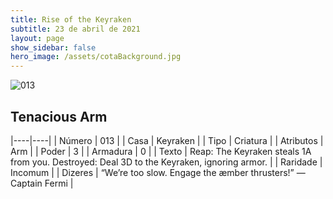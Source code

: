 ```yaml
---
title: Rise of the Keyraken
subtitle: 23 de abril de 2021
layout: page
show_sidebar: false
hero_image: /assets/cotaBackground.jpg
---
```


![013](https://cards-keyforge.s3.eu-north-1.amazonaws.com/media/en/rotk/013.png)

## Tenacious Arm

|----|----|
| Número | 013 |
| Casa | Keyraken |
| Tipo | Criatura |
| Atributos | Arm |
| Poder | 3 |
| Armadura | 0 |
| Texto | Reap: The Keyraken steals 1A from you. Destroyed: Deal 3D to the Keyraken,  ignoring armor. |
| Raridade | Incomum |
| Dizeres | “We’re too slow. Engage the æmber thrusters!”  —Captain Fermi |
